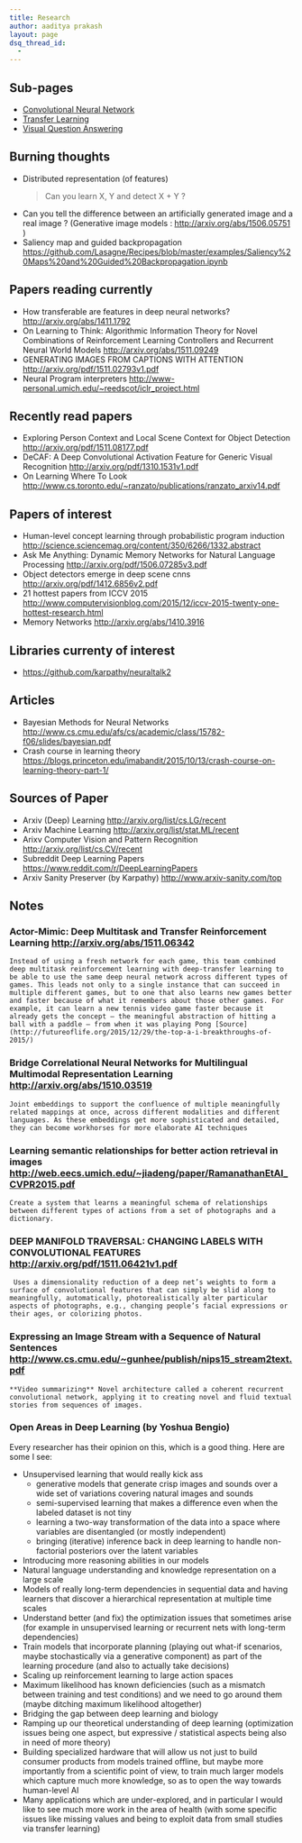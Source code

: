 ```yaml
---
title: Research
author: aaditya prakash
layout: page
dsq_thread_id:
  - 
---
```

## Sub-pages
 * [Convolutional Neural Network ]({{site.baseurl}}/notes/research/cnn/ ) 
 * [Transfer Learning]({{site.baseurl}}/notes/research/transfer/ )
 * [Visual Question Answering]( {{site.baseurl}}/notes/research/vqa/ )

## Burning thoughts 
 * Distributed representation (of features)
   > Can you learn X, Y and detect X + Y ?
 * Can you tell the difference between an artificially generated image and a real image ? (Generative image models : <http://arxiv.org/abs/1506.05751> )
 * Saliency map and guided backpropagation <https://github.com/Lasagne/Recipes/blob/master/examples/Saliency%20Maps%20and%20Guided%20Backpropagation.ipynb>

## Papers reading currently
 * How transferable are features in deep neural networks? <http://arxiv.org/abs/1411.1792>
 * On Learning to Think: Algorithmic Information Theory for Novel Combinations of Reinforcement Learning Controllers and Recurrent Neural World Models <http://arxiv.org/abs/1511.09249>
 * GENERATING IMAGES FROM CAPTIONS WITH ATTENTION <http://arxiv.org/pdf/1511.02793v1.pdf>
 * Neural Program interpreters <http://www-personal.umich.edu/~reedscot/iclr_project.html>

## Recently read papers
 * Exploring Person Context and Local Scene Context for Object Detection <http://arxiv.org/pdf/1511.08177.pdf>
 * DeCAF: A Deep Convolutional Activation Feature for Generic Visual Recognition <http://arxiv.org/pdf/1310.1531v1.pdf>
 * On Learning Where To Look <http://www.cs.toronto.edu/~ranzato/publications/ranzato_arxiv14.pdf>

## Papers of interest
 * Human-level concept learning through probabilistic program induction <http://science.sciencemag.org/content/350/6266/1332.abstract>
 * Ask Me Anything: Dynamic Memory Networks for Natural Language Processing <http://arxiv.org/pdf/1506.07285v3.pdf>
 * Object detectors emerge in deep scene cnns <http://arxiv.org/pdf/1412.6856v2.pdf>
 * 21 hottest papers from ICCV 2015 <http://www.computervisionblog.com/2015/12/iccv-2015-twenty-one-hottest-research.html>
 * Memory Networks <http://arxiv.org/abs/1410.3916>

## Libraries currenty of interest
 * <https://github.com/karpathy/neuraltalk2>

## Articles 
 * Bayesian Methods for Neural Networks <http://www.cs.cmu.edu/afs/cs/academic/class/15782-f06/slides/bayesian.pdf>
 * Crash course in learning theory <https://blogs.princeton.edu/imabandit/2015/10/13/crash-course-on-learning-theory-part-1/>

## Sources of Paper
 * Arxiv (Deep) Learning <http://arxiv.org/list/cs.LG/recent>
 * Arxiv Machine Learning  <http://arxiv.org/list/stat.ML/recent>
 * Arixv Computer Vision and Pattern Recognition <http://arxiv.org/list/cs.CV/recent>
 * Subreddit Deep Learning Papers <https://www.reddit.com/r/DeepLearningPapers>
 * Arxiv Sanity Preserver (by Karpathy) <http://www.arxiv-sanity.com/top>

## Notes

### Actor-Mimic: Deep Multitask and Transfer Reinforcement Learning <http://arxiv.org/abs/1511.06342>
    Instead of using a fresh network for each game, this team combined deep multitask reinforcement learning with deep-transfer learning to be able to use the same deep neural network across different types of games. This leads not only to a single instance that can succeed in multiple different games, but to one that also learns new games better and faster because of what it remembers about those other games. For example, it can learn a new tennis video game faster because it already gets the concept — the meaningful abstraction of hitting a ball with a paddle — from when it was playing Pong [Source](http://futureoflife.org/2015/12/29/the-top-a-i-breakthroughs-of-2015/)

### Bridge Correlational Neural Networks for Multilingual Multimodal Representation Learning <http://arxiv.org/abs/1510.03519>
    Joint embeddings to support the confluence of multiple meaningfully related mappings at once, across different modalities and different languages. As these embeddings get more sophisticated and detailed, they can become workhorses for more elaborate AI techniques

### Learning semantic relationships for better action retrieval in images <http://web.eecs.umich.edu/~jiadeng/paper/RamanathanEtAl_CVPR2015.pdf>
    Create a system that learns a meaningful schema of relationships between different types of actions from a set of photographs and a dictionary.

### DEEP MANIFOLD TRAVERSAL: CHANGING LABELS WITH CONVOLUTIONAL FEATURES <http://arxiv.org/pdf/1511.06421v1.pdf>
     Uses a dimensionality reduction of a deep net’s weights to form a surface of convolutional features that can simply be slid along to meaningfully, automatically, photorealistically alter particular aspects of photographs, e.g., changing people’s facial expressions or their ages, or colorizing photos.

### Expressing an Image Stream with a Sequence of Natural Sentences <http://www.cs.cmu.edu/~gunhee/publish/nips15_stream2text.pdf>
    **Video summarizing** Novel architecture called a coherent recurrent convolutional network, applying it to creating novel and fluid textual stories from sequences of images.

### Open Areas in Deep Learning (by Yoshua Bengio) 
   Every researcher has their opinion on this, which is a good thing. Here are some I see:
  * Unsupervised learning that would really kick ass
    * generative models that generate crisp images and sounds over a wide set of variations covering natural images and sounds
    * semi-supervised learning that makes a difference even when the labeled dataset is not tiny
    * learning a two-way transformation of the data into a space where variables are disentangled (or mostly independent)
    * bringing (iterative) inference back in deep learning to handle non-factorial posteriors over the latent variables
  * Introducing more reasoning abilities in our models
  * Natural language understanding and knowledge representation on a large scale
  * Models of really long-term dependencies in sequential data and having learners that discover a hierarchical representation at multiple time scales
  * Understand better (and fix) the optimization issues that sometimes arise (for example in unsupervised learning or recurrent nets with long-term dependencies)
  * Train models that incorporate planning (playing out what-if scenarios, maybe stochastically via a generative component) as part of the learning procedure (and also to actually take decisions)
  * Scaling up reinforcement learning to large action spaces
  * Maximum likelihood has known deficiencies (such as a mismatch between training and test conditions) and we need to go around them (maybe ditching maximum likelihood altogether)
  * Bridging the gap between deep learning and biology
  * Ramping up our theoretical understanding of deep learning (optimization issues being one aspect, but expressive / statistical aspects being also in need of more theory)
  * Building specialized hardware that will allow us not just to build consumer products from models trained offline, but maybe more importantly from a scientific point of view, to train much larger models which capture much more knowledge, so as to open the way towards human-level AI
  * Many applications which are under-explored, and in particular I would like to see much more work in the area of health (with some specific issues like missing values and being to exploit data from small studies via transfer learning)

    
